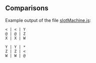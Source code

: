 ## Comparisons

Example output of the file [slotMachine.js](./slotMachine.js):

```
< | < | Y
@ | @ | Z
X | X | W

Y | Y | *
Z | Z | <
W | W | @
```

